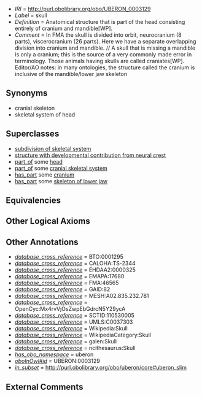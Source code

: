  * *IRI* = http://purl.obolibrary.org/obo/UBERON_0003129
 * *Label* = skull
 * *Definition* = Anatomical structure that is part of the head consisting entirely of cranium and mandible[WP].
 * *Comment* = In FMA the skull is divided into orbit, neurocranium (8 parts), viscerocranium (26 parts). Here we have a separate overlapping division into cranium and mandible. // A skull that is missing a mandible is only a cranium; this is the source of a very commonly made error in terminology. Those animals having skulls are called craniates[WP]. Editor/AO notes: in many ontologies, the structure called the cranium is inclusive of the mandible/lower jaw skeleton

## Synonyms

 * cranial skeleton
 * skeletal system of head

## Superclasses

 * [subdivision of skeletal system](../../UBERON/75/UBERON_0000075.md)
 * [structure with developmental contribution from neural crest](../../UBERON/14/UBERON_0010314.md)
 * [part_of](../../BFO/50/BFO_0000050.md) some [head](../../UBERON/33/UBERON_0000033.md)
 * [part_of](../../BFO/50/BFO_0000050.md) some [cranial skeletal system](../../UBERON/23/UBERON_0010323.md)
 * [has_part](../../BFO/51/BFO_0000051.md) some [cranium](../../UBERON/28/UBERON_0003128.md)
 * [has_part](../../BFO/51/BFO_0000051.md) some [skeleton of lower jaw](../../UBERON/78/UBERON_0003278.md)

## Equivalencies


## Other Logical Axioms


## Other Annotations

 * *[database_cross_reference](../../ef/oboInOwl#hasDbXref.md)* = BTO:0001295
 * *[database_cross_reference](../../ef/oboInOwl#hasDbXref.md)* = CALOHA:TS-2344
 * *[database_cross_reference](../../ef/oboInOwl#hasDbXref.md)* = EHDAA2:0000325
 * *[database_cross_reference](../../ef/oboInOwl#hasDbXref.md)* = EMAPA:17680
 * *[database_cross_reference](../../ef/oboInOwl#hasDbXref.md)* = FMA:46565
 * *[database_cross_reference](../../ef/oboInOwl#hasDbXref.md)* = GAID:82
 * *[database_cross_reference](../../ef/oboInOwl#hasDbXref.md)* = MESH:A02.835.232.781
 * *[database_cross_reference](../../ef/oboInOwl#hasDbXref.md)* = OpenCyc:Mx4rvVjOsZwpEbGdrcN5Y29ycA
 * *[database_cross_reference](../../ef/oboInOwl#hasDbXref.md)* = SCTID:110530005
 * *[database_cross_reference](../../ef/oboInOwl#hasDbXref.md)* = UMLS:C0037303
 * *[database_cross_reference](../../ef/oboInOwl#hasDbXref.md)* = Wikipedia:Skull
 * *[database_cross_reference](../../ef/oboInOwl#hasDbXref.md)* = WikipediaCategory:Skull
 * *[database_cross_reference](../../ef/oboInOwl#hasDbXref.md)* = galen:Skull
 * *[database_cross_reference](../../ef/oboInOwl#hasDbXref.md)* = ncithesaurus:Skull
 * *[has_obo_namespace](../../ce/oboInOwl#hasOBONamespace.md)* = uberon
 * *[oboInOwl#id](../../id/oboInOwl#id.md)* = UBERON:0003129
 * *[in_subset](../../et/oboInOwl#inSubset.md)* = http://purl.obolibrary.org/obo/uberon/core#uberon_slim

## External Comments

